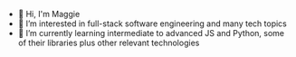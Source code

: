 - 👋 Hi, I'm Maggie
- 👀 I’m interested in full-stack software engineering and many tech topics
- 🌱 I’m currently learning intermediate to advanced JS and Python, some of their libraries plus other relevant technologies


<!---
- 💞️ I’m looking to collaborate on ...
- 📫 How to reach me ...
marhiefi/marhiefi is a ✨ special ✨ repository because its `README.md` (this file) appears on your GitHub profile.
You can click the Preview link to take a look at your changes.
--->
